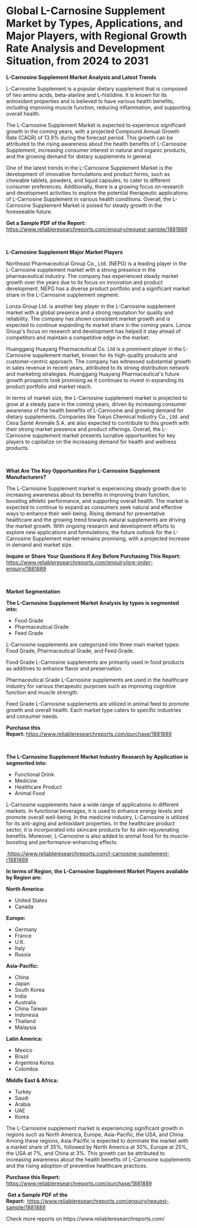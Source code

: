 <p><h1>Global L-Carnosine Supplement Market by Types, Applications, and Major Players, with Regional Growth Rate Analysis and Development Situation, from 2024 to 2031</h1></p><p><strong>L-Carnosine Supplement Market Analysis and Latest Trends</strong></p>
<p><p>L-Carnosine Supplement is a popular dietary supplement that is composed of two amino acids, beta-alanine and L-histidine. It is known for its antioxidant properties and is believed to have various health benefits, including improving muscle function, reducing inflammation, and supporting overall health. </p><p>The L-Carnosine Supplement Market is expected to experience significant growth in the coming years, with a projected Compound Annual Growth Rate (CAGR) of 13.9% during the forecast period. This growth can be attributed to the rising awareness about the health benefits of L-Carnosine Supplement, increasing consumer interest in natural and organic products, and the growing demand for dietary supplements in general. </p><p>One of the latest trends in the L-Carnosine Supplement Market is the development of innovative formulations and product forms, such as chewable tablets, powders, and liquid capsules, to cater to different consumer preferences. Additionally, there is a growing focus on research and development activities to explore the potential therapeutic applications of L-Carnosine Supplement in various health conditions. Overall, the L-Carnosine Supplement Market is poised for steady growth in the foreseeable future.</p></p>
<p><strong>Get a Sample PDF of the Report:&nbsp;</strong> <a href="https://www.reliableresearchreports.com/enquiry/request-sample/1881889">https://www.reliableresearchreports.com/enquiry/request-sample/1881889</a></p>
<p>&nbsp;</p>
<p><strong>L-Carnosine Supplement Major Market Players</strong></p>
<p><p>Northeast Pharmaceutical Group Co., Ltd. (NEPG) is a leading player in the L-Carnosine supplement market with a strong presence in the pharmaceutical industry. The company has experienced steady market growth over the years due to its focus on innovation and product development. NEPG has a diverse product portfolio and a significant market share in the L-Carnosine supplement segment.</p><p>Lonza Group Ltd. is another key player in the L-Carnosine supplement market with a global presence and a strong reputation for quality and reliability. The company has shown consistent market growth and is expected to continue expanding its market share in the coming years. Lonza Group's focus on research and development has helped it stay ahead of competitors and maintain a competitive edge in the market.</p><p>Huanggang Huayang Pharmaceutical Co. Ltd is a prominent player in the L-Carnosine supplement market, known for its high-quality products and customer-centric approach. The company has witnessed substantial growth in sales revenue in recent years, attributed to its strong distribution network and marketing strategies. Huanggang Huayang Pharmaceutical's future growth prospects look promising as it continues to invest in expanding its product portfolio and market reach.</p><p>In terms of market size, the L-Carnosine supplement market is projected to grow at a steady pace in the coming years, driven by increasing consumer awareness of the health benefits of L-Carnosine and growing demand for dietary supplements. Companies like Tokyo Chemical Industry Co., Ltd. and Ceva Santé Animale S.A. are also expected to contribute to this growth with their strong market presence and product offerings. Overall, the L-Carnosine supplement market presents lucrative opportunities for key players to capitalize on the increasing demand for health and wellness products.</p></p>
<p>&nbsp;</p>
<p><strong>What Are The Key Opportunities For L-Carnosine Supplement Manufacturers?</strong></p>
<p><p>The L-Carnosine Supplement market is experiencing steady growth due to increasing awareness about its benefits in improving brain function, boosting athletic performance, and supporting overall health. The market is expected to continue to expand as consumers seek natural and effective ways to enhance their well-being. Rising demand for preventative healthcare and the growing trend towards natural supplements are driving the market growth. With ongoing research and development efforts to explore new applications and formulations, the future outlook for the L-Carnosine Supplement market remains promising, with a projected increase in demand and market size.</p></p>
<p><strong>Inquire or Share Your Questions If Any Before Purchasing This Report:</strong> <a href="https://www.reliableresearchreports.com/enquiry/pre-order-enquiry/1881889">https://www.reliableresearchreports.com/enquiry/pre-order-enquiry/1881889</a></p>
<p>&nbsp;</p>
<p><strong>Market Segmentation</strong></p>
<p><strong>The L-Carnosine Supplement Market Analysis by types is segmented into:</strong></p>
<p><ul><li>Food Grade</li><li>Pharmaceutical Grade</li><li>Feed Grade</li></ul></p>
<p><p>L-Carnosine supplements are categorized into three main market types: Food Grade, Pharmaceutical Grade, and Feed Grade. </p><p>Food Grade L-Carnosine supplements are primarily used in food products as additives to enhance flavor and preservation. </p><p>Pharmaceutical Grade L-Carnosine supplements are used in the healthcare industry for various therapeutic purposes such as improving cognitive function and muscle strength. </p><p>Feed Grade L-Carnosine supplements are utilized in animal feed to promote growth and overall health. Each market type caters to specific industries and consumer needs.</p></p>
<p><strong>Purchase this Report:&nbsp;</strong><a href="https://www.reliableresearchreports.com/purchase/1881889">https://www.reliableresearchreports.com/purchase/1881889</a></p>
<p>&nbsp;</p>
<p><strong>The L-Carnosine Supplement Market Industry Research by Application is segmented into:</strong></p>
<p><ul><li>Functional Drink</li><li>Medicine</li><li>Healthcare Product</li><li>Animal Food</li></ul></p>
<p><p>L-Carnosine supplements have a wide range of applications in different markets. In functional beverages, it is used to enhance energy levels and promote overall well-being. In the medicine industry, L-Carnosine is utilized for its anti-aging and antioxidant properties. In the healthcare product sector, it is incorporated into skincare products for its skin-rejuvenating benefits. Moreover, L-Carnosine is also added to animal food for its muscle-boosting and performance-enhancing effects.</p></p>
<p><a href="https://www.reliableresearchreports.com/l-carnosine-supplement-r1881889">&nbsp;https://www.reliableresearchreports.com/l-carnosine-supplement-r1881889</a></p>
<p><strong>In terms of Region, the L-Carnosine Supplement Market Players available by Region are:</strong></p>
<p>
    <p> <strong> North America: </strong>
        <ul>
            <li>United States</li>
            <li>Canada</li>
        </ul>
        </p> 
    <p> <strong> Europe: </strong>
        <ul>
            <li>Germany</li>
            <li>France</li>
            <li>U.K.</li>
            <li>Italy</li>
            <li>Russia</li>
        </ul>
        </p> 
    <p> <strong> Asia-Pacific: </strong>
        <ul>
            <li>China</li>
            <li>Japan</li>
            <li>South Korea</li>
            <li>India</li>
            <li>Australia</li>
            <li>China Taiwan</li>
            <li>Indonesia</li>
            <li>Thailand</li>
            <li>Malaysia</li>
        </ul>
        </p> 
    <p> <strong> Latin America: </strong>
        <ul>
            <li>Mexico</li>
            <li>Brazil</li>
            <li>Argentina Korea</li>
            <li>Colombia</li>
        </ul>
        </p> 
    <p> <strong> Middle East & Africa: </strong>
        <ul>
            <li>Turkey</li>
            <li>Saudi</li>
            <li>Arabia</li>
            <li>UAE</li>
            <li>Korea</li>
        </ul>
    </p>
    </p>
<p><p>The L-Carnosine supplement market is experiencing significant growth in regions such as North America, Europe, Asia-Pacific, the USA, and China. Among these regions, Asia-Pacific is expected to dominate the market with a market share of 35%, followed by North America at 30%, Europe at 25%, the USA at 7%, and China at 3%. This growth can be attributed to increasing awareness about the health benefits of L-Carnosine supplements and the rising adoption of preventive healthcare practices.</p></p>
<p><strong>Purchase this Report: </strong><a href="https://www.reliableresearchreports.com/purchase/1881889">https://www.reliableresearchreports.com/purchase/1881889</a></p>
<p>&nbsp;<strong>Get a Sample PDF of the Report:&nbsp;&nbsp;</strong><a href="https://www.reliableresearchreports.com/enquiry/request-sample/1881889">https://www.reliableresearchreports.com/enquiry/request-sample/1881889</a></p>
<p><strong></strong></p>
<p>Check more reports on https://www.reliableresearchreports.com/</p>